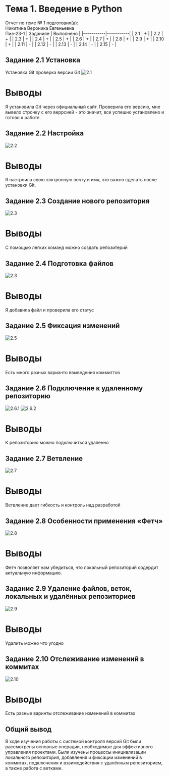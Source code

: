 # Тема 1. Введение в Python
Отчет по теме № 1 подготовил(а):  
Никитина Вероника Евгеньевна   
Пиэ-23-1
| Заданияе | Выполнено |
|-----------|-----------|
| 2.1         | +         |
| 2.2         | +         |
| 2.3         | +         |
| 2.4         | +         |
| 2.5         | +         |
| 2.6         | +         |
| 2.7         | +         |
| 2.8         | +         |
| 2.9         | +         |
| 2.10         | +         |
| 2.11         | -         |
| 2.12         | -         |
| 2.13         | -         |
| 2.14         | -         |
| 2.15         | -         |

## Задание 2.1 Установка  
Установка Git
проверка версии Git
![2.1](images/2.1.png)
# Выводы  
Я установила Git через официальный сайт. Проверила его версию, мне вывело строчку с его веррсией - это значит, все успешно установлено и готово к работе.  

## Задание 2.2 Настройка
![2.2](images/2.2.png)
# Выводы  
Я настроила свою элктронную почту и имя, это важно сделать после установки Git.  

## Задание 2.3 Создание нового репозитория
![2.3](images/2.3.png)
# Выводы  
С помощью легких команд можно создать репозитерий  

## Задание 2.4 Подготовка файлов
![2.3](images/2.4.png)
# Выводы  
Я добавила файл и проверила его статус

## Задание 2.5 Фиксация изменений
![2.5](images/2.5.png)
# Выводы
Есть много разных варианто ввыведения коммиттов  

## Задание 2.6 Подключение к удаленному репозиторию
![2.6.1](images/2.6.1.png)
![2.6.2](images/2.6.2.png)
# Выводы
К репозиторию можно подключиться удаленно 

## Задание 2.7 Ветвление
![2.7](images/2.7.png)
# Выводы
Ветвление дает гибкость и контроль над разработой  

## Задание 2.8 Особенности применения «Фетч»
![2.8](images/2.8.png)
# Выводы
Фетч позволяет нам убедиться, что локальный репозиторий содердит актуальную информацию.  

## Задание 2.9 Удаление файлов, веток, локальных и удалённых репозиториев
![2.9](images/2.9.png)
# Выводы
Удалить можно что угодно  

## Задание 2.10 Отслеживание изменений в коммитах
![2.10](images/2.10.png)
# Выводы 
Есть разные варинты отслеживание изменений в коммитах

## Общий вывод
В ходе изучения работы с системой контроля версий Git были рассмотрены основные операции, необходимые для эффективного управления проектами. Были изучены процессы инициализации локального репозитория, добавления и фиксации изменений в коммитах, подключения и взаимодействия с удалённым репозиторием, а также работа с ветками.
